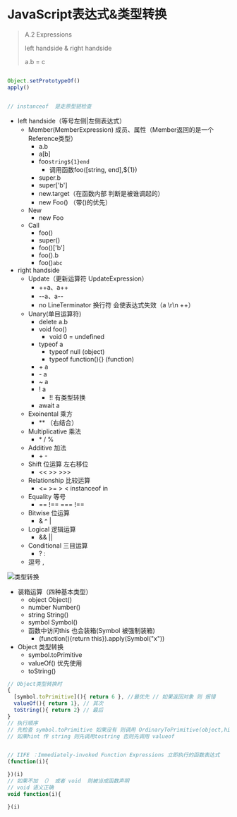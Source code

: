 
# JavaScript表达式&类型转换

> A.2 Expressions
> 
> left handside & right handside
> 
> a.b = c

```javascript

Object.setPrototypeOf()
apply()


// instanceof  是走原型链检查

```

- left handside（等号左侧|左侧表达式）
  - Member(MemberExpression) 成员、属性（Member返回的是一个 Reference类型）
    - a.b 
    - a[b]
    - foo`string${1}end` 
      - 调用函数foo([string, end],${1}) 
    - super.b
    - super['b']
    - new.target（在函数内部 判断是被谁调起的）
    - new Foo() （带()的优先）
  - New
    - new Foo 
  - Call
    - foo()
    - super()
    - foo()['b']
    - foo().b
    - foo()`abc`
- right handside
  - Update（更新运算符 UpdateExpression）
    - ++a、a++
    - --a、a--
    - no LineTerminator  换行符 会使表达式失效（a \r\n ++）
  - Unary(单目运算符)
    - delete a.b
    - void foo()
      - void 0 = undefined
    - typeof a
      - typeof null (object)
      - typeof function(){} (function)
    - \+ a
    - \- a
    - ~ a
    - ! a
      - !! 有类型转换
    - await a
  - Exoinental 乘方
    - ** （右结合）
  - Multiplicative 乘法
    - \* / %
  - Additive 加法
    - \+ -
  - Shift 位运算 左右移位
    - << >> >>>
  - Relationship 比较运算
    - <= >= > < instanceof in
  - Equality  等号
    - == !==  ===  !==
  - Bitwise 位运算
    - & ^ |
  - Logical 逻辑运算
    - && ||
  - Conditional 三目运算
    - ? :
  - 逗号 ,

![类型转换]()
- 装箱运算（四种基本类型）
  - object  Object()
  - number  Number()
  - string  String()
  - symbol  Symbol()
  - 函数中访问this 也会装箱(Symbol 被强制装箱)
    - (function(){return this}).apply(Symbol("x"))
- Object 类型转换
  - symbol.toPrimitive
  - valueOf() 优先使用
  - toString()
  

```javascript
// Object类型转换时
{
  [symbol.toPrimitive](){ return 6 }, //最优先 // 如果返回对象 则 报错
  valueOf(){ return 1}, // 其次  
  toString(){ return 2} // 最后
}
// 执行顺序
// 先检查 symbol.toPrimitive 如果没有 则调用 OrdinaryToPrimitive(object,hint)
// 如果hint 传 string 则先调用tostring 否则先调用 valueof


// IIFE ：Immediately-invoked Function Expressions 立即执行的函数表达式
(function(i){

})(i) 
// 如果不加 （） 或者 void  则被当成函数声明
// void 语义正确 
void function(i){

}(i)
```
